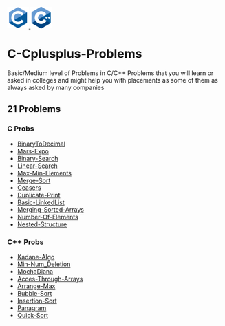<p><a href="https://www.cprogramming.com/" target="_blank" rel="noreferrer"> <img src="https://raw.githubusercontent.com/devicons/devicon/master/icons/c/c-original.svg" alt="c" width="50" height="50"/> </a> 
<a href="https://www.w3schools.com/cpp/" target="_blank" rel="noreferrer"> <img src="https://raw.githubusercontent.com/devicons/devicon/master/icons/cplusplus/cplusplus-original.svg" alt="cplusplus" width="50" height="50"/> </a> </p>

# C-Cplusplus-Problems
Basic/Medium level of Problems in C/C++
Problems that you will learn or asked in colleges and might help you with placements as some of them as always asked by many companies

## 21 Problems
### C Probs
   - [BinaryToDecimal](https://github.com/hmarshmello/C-Cplusplus-Problems/blob/main/BinaryToDecimal.c)
   - [Mars-Expo](https://github.com/hmarshmello/C-Cplusplus-Problems/blob/main/Mars_Expo.c)
   - [Binary-Search](https://github.com/hmarshmello/C-Cplusplus-Problems/blob/main/binary_search.c)
   - [Linear-Search](https://github.com/hmarshmello/C-Cplusplus-Problems/blob/main/linear_search.c)
   - [Max-Min-Elements](https://github.com/hmarshmello/C-Cplusplus-Problems/blob/main/max_min_elements.c)
   - [Merge-Sort](https://github.com/hmarshmello/C-Cplusplus-Problems/blob/main/mergesort.c)
   - [Ceasers](https://github.com/hmarshmello/C-Cplusplus-Problems/blob/main/ceaser.c)
   - [Duplicate-Print](https://github.com/hmarshmello/C-Cplusplus-Problems/blob/main/duplicateprint.c)
   - [Basic-LinkedList](https://github.com/hmarshmello/C-Cplusplus-Problems/blob/main/BasicLinkedList.c)
   - [Merging-Sorted-Arrays](https://github.com/hmarshmello/C-Cplusplus-Problems/blob/main/Merging_Sorted_Arrays.c)
   - [Number-Of-Elements](https://github.com/hmarshmello/C-Cplusplus-Problems/blob/main/Merging_Sorted_Arrays.c)
   - [Nested-Structure](https://github.com/hmarshmello/C-Cplusplus-Problems/blob/main/nestedSTRUCT.c)
### C++ Probs 
   - [Kadane-Algo](https://github.com/hmarshmello/C-Cplusplus-Problems/blob/main/KadaneAlgo.cpp)
   - [Min-Num_Deletion](https://github.com/hmarshmello/C-Cplusplus-Problems/blob/main/Min_Num_Deletion.cpp)
   - [MochaDiana](https://github.com/hmarshmello/C-Cplusplus-Problems/blob/main/MochaDiana.cpp)
   - [Acces-Through-Arrays](https://github.com/hmarshmello/C-Cplusplus-Problems/blob/main/access_through_array.cpp)
   - [Arrange-Max](https://github.com/hmarshmello/C-Cplusplus-Problems/blob/main/arrange_max.cpp)
   - [Bubble-Sort](https://github.com/hmarshmello/C-Cplusplus-Problems/blob/main/bubble_sort.cpp)
   - [Insertion-Sort](https://github.com/hmarshmello/C-Cplusplus-Problems/blob/main/insertion_sort.cpp)
   - [Panagram](https://github.com/hmarshmello/C-Cplusplus-Problems/blob/main/insertion_sort.cpp)
   - [Quick-Sort](https://github.com/hmarshmello/C-Cplusplus-Problems/blob/main/insertion_sort.cpp)
   
